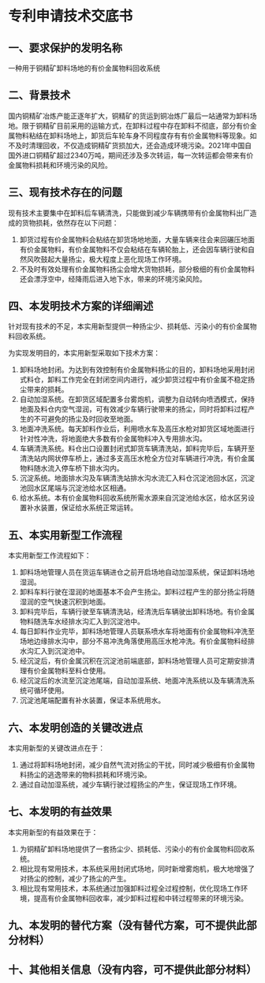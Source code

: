 # 专利申请技术交底书

## 一、要求保护的发明名称

一种用于铜精矿卸料场地的有价金属物料回收系统

## 二、背景技术

国内铜精矿冶炼产能正逐年扩大，铜精矿的货运到铜冶炼厂最后一站通常为卸料场地。限于铜精矿目前采用的运输方式，在卸料过程中存在卸料不彻底，部分有价金属物料粘结在卸料场地上，卸货后车轮车身不同程度存有有价金属物料等现象。如不及时清理回收，不仅造成铜精矿货损加大，还会造成环境污染。2021年中国自国外进口铜精矿超过2340万吨，期间还涉及多次转运，每一次转运都会带来有价金属物料损耗和环境污染的风险。

## 三、现有技术存在的问题

现有技术主要集中在卸料后车辆清洗，只能做到减少车辆携带有价金属物料出厂造成的货物损耗，依然存在以下问题：

1. 卸货过程有价金属物料会粘结在卸货场地地面，大量车辆来往会来回碾压地面有价金属物料，有价金属物料不仅会粘结在车辆轮胎上，还会因车辆行驶和自然风吹鼓起大量扬尘，极大程度上恶化现场工作环境。
2. 不及时有效处理有价金属物料扬尘会增大货物损耗，部分极细的有价金属物料还会漂浮空中，经降雨后进入地下水，带来的环境污染风险。

## 四、本发明技术方案的详细阐述

针对现有技术的不足，本实用新型提供一种扬尘少、损耗低、污染小的有价金属物料回收系统。

为实现发明目的，本实用新型采取如下技术方案：

1. 卸料场地封闭。为达到有效控制有价金属物料扬尘的目的，卸料场地采用封闭式料仓，卸料工作完全在封闭空间内进行，减少卸货过程中有价金属不稳定扬尘带来的损耗。
2. 自动加湿系统。在卸货区域配置多台雾炮机，调整为自动转向喷洒模式，保持地面及料仓内空气湿润，可有效减少车辆行驶带来的扬尘，同时将卸料过程产生的不可避免的扬尘及时回收至地面。
3. 地面冲洗系统。每天卸料作业后，利用喷水车及高压水枪对卸货区域地面进行针对性冲洗，将地面绝大多数有价金属物料冲入专用排水沟。
4. 车辆清洗系统。料仓出口设置封闭式卸货车辆清洗站，卸料完毕后，车辆开至清洗站内网状停车桥上，通过多支高压水枪全方位对车辆进行冲洗，有价金属物料随水流入停车桥下排水沟内。
5. 沉淀系统。地面排水沟及车辆清洗站排水沟水流汇入料仓沉淀池回水区，沉淀池回水区尾端与沉淀池给水区相通。
6. 给水系统。本有价金属物料回收系统所需水源来自沉淀池给水区，给水区另设置补水装置，保证给水系统正常运转。

## 五、本实用新型工作流程

本实用新型工作流程如下：

1. 卸料场地管理人员在货运车辆进仓之前开启场地自动加湿系统，保证卸料场地湿润。
2. 卸料车料行驶在湿润的地面基本不会产生扬尘。卸料过程产生的部分扬尘将随湿润的空气快速沉积到地面。
3. 卸料完毕后，车辆行驶至车辆清洗站，经清洗后车辆驶出卸料场地。有价金属物料随洗车水经排水沟汇入到沉淀池中。
4. 每日卸料作业完毕，卸料场地管理人员联系喷水车将地面有价金属物料冲洗至场地边缘排水沟中，部分不易冲洗角落使用高压水枪冲洗。有价金属物料经排水沟汇入到沉淀池中。
5. 经沉淀后，有价金属沉积在沉淀池前端底部，卸料场地管理人员可定期安排清理有价金属物料至料仓使用。
6. 经沉淀后的水流至沉淀池尾端，自动加湿系统、地面冲洗系统以及车辆清洗系统可循环使用。
7. 沉淀池尾端配置有补水装置，保证本系统用水。

## 六、本发明创造的关键改进点

本实用新型的关键改进点在于：

1. 通过将卸料场地封闭，减少自然气流对扬尘的干扰，同时减少极细有价金属物料扬尘的逃逸带来的物料损耗和环境污染。
2. 通过自动加湿系统，减少车辆行驶过程扬尘的产生，保证现场工作环境。

## 七、本发明的有益效果

本实用新型的有益效果在于：

1. 为铜精矿卸料场地提供了一套扬尘少、损耗低、污染小的有价金属物料回收系统。
2. 相比现有常用技术，本系统采用封闭式场地，同时新增雾炮机，极大地增强了对扬尘的控制，减少了扬尘的产生。
3. 相比现有常用技术，本系统通过加强卸料过程全过程控制，优化现场工作环境，提高有价金属物料回收率，减少卸料过程和中转过程带来的环境污染。

## 九、本发明的替代方案（没有替代方案，可不提供此部分材料）

## 十、其他相关信息（没有内容，可不提供此部分材料）